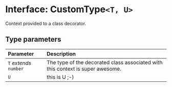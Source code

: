 # Interface: CustomType`<T, U>`

Context provided to a class decorator.

## Type parameters


| Parameter | Description |
| :------ | :------ |
| `T` *extends* `number` | The type of the decorated class associated with this context is super awesome. |
| `U` | this is U ;-) |